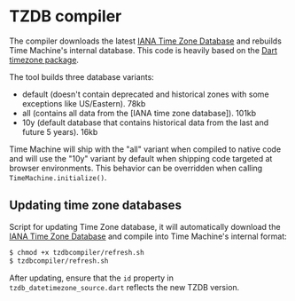 # TZDB compiler

The compiler downloads the latest [IANA Time Zone Database](http://www.iana.org/time-zones) and rebuilds Time Machine's internal database. This code is heavily based on the [Dart timezone package](https://github.com/srawlins/timezone).

The tool builds three database variants:

- default (doesn't contain deprecated and historical zones with some exceptions like US/Eastern). 78kb
- all (contains all data from the [IANA time zone database]). 101kb
- 10y (default database that contains historical data from the last and future 5 years). 16kb

Time Machine will ship with the "all" variant when compiled to native code and will use the "10y" variant by default when shipping code targeted at browser environments. This behavior can be overridden when calling `TimeMachine.initialize()`.

## Updating time zone databases

Script for updating Time Zone database, it will automatically download the [IANA Time Zone Database](http://www.iana.org/time-zones) and compile into Time Machine's internal format:

```sh
$ chmod +x tzdbcompiler/refresh.sh
$ tzdbcompiler/refresh.sh
```

After updating, ensure that the `id` property in `tzdb_datetimezone_source.dart` reflects the new TZDB version.
